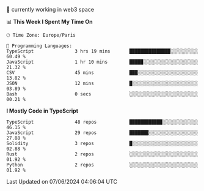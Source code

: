 🔭 currently working in web3 space

<!--START_SECTION:waka-->
📊 **This Week I Spent My Time On** 

```text
🕑︎ Time Zone: Europe/Paris

💬 Programming Languages: 
TypeScript               3 hrs 19 mins       ███████████████░░░░░░░░░░   60.49 % 
JavaScript               1 hr 10 mins        █████░░░░░░░░░░░░░░░░░░░░   21.32 % 
CSV                      45 mins             ███░░░░░░░░░░░░░░░░░░░░░░   13.82 % 
JSON                     12 mins             █░░░░░░░░░░░░░░░░░░░░░░░░   03.89 % 
Bash                     0 secs              ░░░░░░░░░░░░░░░░░░░░░░░░░   00.21 % 
```

**I Mostly Code in TypeScript** 

```text
TypeScript               48 repos            ████████████░░░░░░░░░░░░░   46.15 % 
JavaScript               29 repos            ███████░░░░░░░░░░░░░░░░░░   27.88 % 
Solidity                 3 repos             █░░░░░░░░░░░░░░░░░░░░░░░░   02.88 % 
Rust                     2 repos             ░░░░░░░░░░░░░░░░░░░░░░░░░   01.92 % 
Python                   2 repos             ░░░░░░░░░░░░░░░░░░░░░░░░░   01.92 % 
```




 Last Updated on 07/06/2024 04:06:04 UTC
<!--END_SECTION:waka-->
